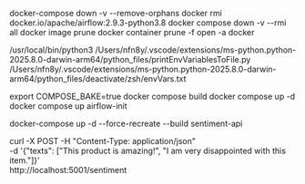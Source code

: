  docker-compose down -v --remove-orphans
 docker rmi docker.io/apache/airflow:2.9.3-python3.8
 docker compose down -v --rmi all
 docker image prune
 docker container prune -f
 open -a docker

 /usr/local/bin/python3 /Users/nfn8y/.vscode/extensions/ms-python.python-2025.8.0-darwin-arm64/python_files/printEnvVariablesToFile.py /Users/nfn8y/.vscode/extensions/ms-python.python-2025.8.0-darwin-arm64/python_files/deactivate/zsh/envVars.txt

export COMPOSE_BAKE=true
docker compose build
docker compose up -d
docker compose up airflow-init

docker-compose up -d --force-recreate --build sentiment-api

curl -X POST -H "Content-Type: application/json" \
     -d '{"texts": ["This product is amazing!", "I am very disappointed with this item."]}' \
     http://localhost:5001/sentiment

